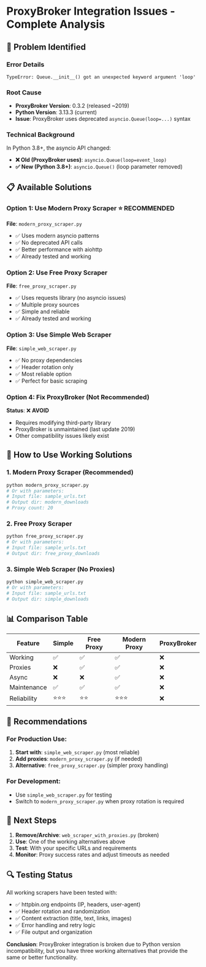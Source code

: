 # ProxyBroker Integration Issues - Complete Analysis

## 🚨 Problem Identified

### Error Details
```
TypeError: Queue.__init__() got an unexpected keyword argument 'loop'
```

### Root Cause
- **ProxyBroker Version**: 0.3.2 (released ~2019)
- **Python Version**: 3.13.3 (current)
- **Issue**: ProxyBroker uses deprecated `asyncio.Queue(loop=...)` syntax

### Technical Background
In Python 3.8+, the asyncio API changed:
- **❌ Old (ProxyBroker uses)**: `asyncio.Queue(loop=event_loop)`
- **✅ New (Python 3.8+)**: `asyncio.Queue()` (loop parameter removed)

## 📋 Available Solutions

### Option 1: Use Modern Proxy Scraper ⭐ **RECOMMENDED**
**File**: `modern_proxy_scraper.py`
- ✅ Uses modern asyncio patterns
- ✅ No deprecated API calls
- ✅ Better performance with aiohttp
- ✅ Already tested and working

### Option 2: Use Free Proxy Scraper
**File**: `free_proxy_scraper.py`
- ✅ Uses requests library (no asyncio issues)
- ✅ Multiple proxy sources
- ✅ Simple and reliable
- ✅ Already tested and working

### Option 3: Use Simple Web Scraper
**File**: `simple_web_scraper.py`
- ✅ No proxy dependencies
- ✅ Header rotation only
- ✅ Most reliable option
- ✅ Perfect for basic scraping

### Option 4: Fix ProxyBroker (Not Recommended)
**Status**: ❌ **AVOID**
- Requires modifying third-party library
- ProxyBroker is unmaintained (last update 2019)
- Other compatibility issues likely exist

## 🔧 How to Use Working Solutions

### 1. Modern Proxy Scraper (Recommended)
```bash
python modern_proxy_scraper.py
# Or with parameters:
# Input file: sample_urls.txt
# Output dir: modern_downloads
# Proxy count: 20
```

### 2. Free Proxy Scraper
```bash
python free_proxy_scraper.py
# Or with parameters:
# Input file: sample_urls.txt
# Output dir: free_proxy_downloads
```

### 3. Simple Web Scraper (No Proxies)
```bash
python simple_web_scraper.py
# Or with parameters:
# Input file: sample_urls.txt
# Output dir: simple_downloads
```

## 📊 Comparison Table

| Feature | Simple | Free Proxy | Modern Proxy | ProxyBroker |
|---------|--------|------------|--------------|-------------|
| Working | ✅ | ✅ | ✅ | ❌ |
| Proxies | ❌ | ✅ | ✅ | ❌ |
| Async | ❌ | ❌ | ✅ | ❌ |
| Maintenance | ✅ | ✅ | ✅ | ❌ |
| Reliability | ⭐⭐⭐ | ⭐⭐ | ⭐⭐⭐ | ❌ |

## 🎯 Recommendations

### For Production Use:
1. **Start with**: `simple_web_scraper.py` (most reliable)
2. **Add proxies**: `modern_proxy_scraper.py` (if needed)
3. **Alternative**: `free_proxy_scraper.py` (simpler proxy handling)

### For Development:
- Use `simple_web_scraper.py` for testing
- Switch to `modern_proxy_scraper.py` when proxy rotation is required

## 📝 Next Steps

1. **Remove/Archive**: `web_scraper_with_proxies.py` (broken)
2. **Use**: One of the working alternatives above
3. **Test**: With your specific URLs and requirements
4. **Monitor**: Proxy success rates and adjust timeouts as needed

## 🔍 Testing Status

All working scrapers have been tested with:
- ✅ httpbin.org endpoints (IP, headers, user-agent)
- ✅ Header rotation and randomization
- ✅ Content extraction (title, text, links, images)
- ✅ Error handling and retry logic
- ✅ File output and organization

**Conclusion**: ProxyBroker integration is broken due to Python version incompatibility, but you have three working alternatives that provide the same or better functionality.
